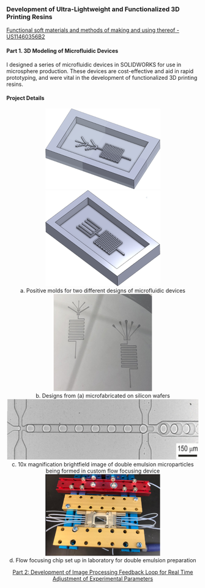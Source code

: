### Development of Ultra-Lightweight and Functionalized 3D Printing Resins

[Functional soft materials and methods of making and using thereof - US11460356B2](https://patents.google.com/patent/US11460356B2/en)

#### Part 1. 3D Modeling of Microfluidic Devices
I designed a series of microfluidic devices in SOLIDWORKS for use in microsphere production. These devices are cost-effective and aid in rapid prototyping, and were vital in the development of functionalized 3D printing resins. 

#### Project Details

<div align="center">
<img width="300" alt="" src="https://github.com/jwhitlow5/Portfolio_JW/blob/master/Microfluidics/DoubleEmulsion/imgs/1.png">
<img width="300" alt="" src="https://github.com/jwhitlow5/Portfolio_JW/blob/master/Microfluidics/DoubleEmulsion/imgs/2.png">
<div align="center">a. Positive molds for two different designs of microfluidic devices
</div>
  
<div align="center">
<img width="258" alt="image" src="https://github.com/jwhitlow5/Portfolio_JW/blob/master/Microfluidics/DoubleEmulsion/imgs/3.png">
<div align="center">b. Designs from (a) microfabricated on silicon wafers </div>


<div align="center"><img width="500" alt="image" src="https://github.com/jwhitlow5/Portfolio_JW/blob/master/Microfluidics/DoubleEmulsion/imgs/4.png">
</div>
<div align="center">c. 10x magnification brightfield image of double emulsion microparticles being formed in custom flow focusing device


<div align="center">
<img width="300" alt="" src="https://github.com/jwhitlow5/Portfolio_JW/blob/master/Microfluidics/DoubleEmulsion/imgs/5.png">
<div align="center">d. Flow focusing chip set up in laboratory for double emulsion preparation</div>



  
[Part 2: Development of Image Processing Feedback Loop for Real Time Adjustment of Experimental Parameters](https://github.com/jwhitlow5/Portfolio_JW/blob/main/Microfluidics/Microscopy/README.md)
